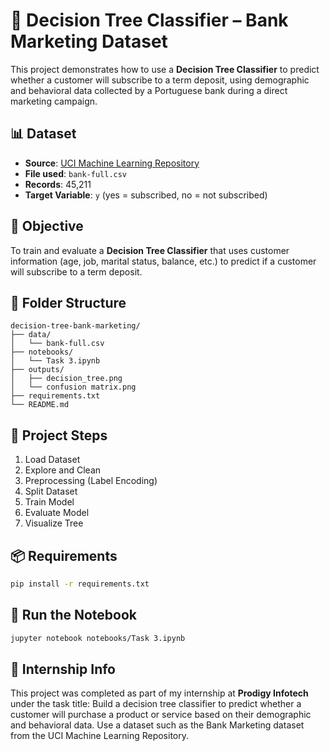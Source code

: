 # 🎯 Decision Tree Classifier – Bank Marketing Dataset

This project demonstrates how to use a **Decision Tree Classifier** to predict whether a customer will subscribe to a term deposit, using demographic and behavioral data collected by a Portuguese bank during a direct marketing campaign.

## 📊 Dataset
- **Source**: [UCI Machine Learning Repository](https://archive.ics.uci.edu/ml/datasets/Bank+Marketing)
- **File used**: `bank-full.csv`
- **Records**: 45,211
- **Target Variable**: `y` (yes = subscribed, no = not subscribed)

## 🧪 Objective
To train and evaluate a **Decision Tree Classifier** that uses customer information (age, job, marital status, balance, etc.) to predict if a customer will subscribe to a term deposit.

## 📁 Folder Structure
```
decision-tree-bank-marketing/
├── data/
│   └── bank-full.csv
├── notebooks/
│   └── Task 3.ipynb
├── outputs/
│   ├── decision_tree.png
│   └── confusion matrix.png
├── requirements.txt
└── README.md
```

## 🔧 Project Steps
1. Load Dataset
2. Explore and Clean
3. Preprocessing (Label Encoding)
4. Split Dataset
5. Train Model
6. Evaluate Model
7. Visualize Tree

## 📦 Requirements
```bash
pip install -r requirements.txt
```

## 🚀 Run the Notebook
```bash
jupyter notebook notebooks/Task 3.ipynb
```

## 🔖 Internship Info
This project was completed as part of my internship at **Prodigy Infotech** under the task title: 
Build a decision tree classifier to predict whether a customer will purchase a product or service based on their demographic and behavioral data. Use a dataset such as the Bank Marketing dataset from the UCI Machine Learning Repository.
